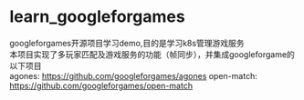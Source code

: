 # learn_googleforgames
googleforgames开源项目学习demo,目的是学习k8s管理游戏服务<br>
本项目实现了多玩家匹配及游戏服务的功能（帧同步），并集成googleforgame的以下项目<br>
agones: https://github.com/googleforgames/agones
open-match: https://github.com/googleforgames/open-match
